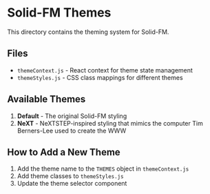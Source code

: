 # Solid-FM Themes

This directory contains the theming system for Solid-FM.

## Files

- `themeContext.js` - React context for theme state management
- `themeStyles.js` - CSS class mappings for different themes

## Available Themes

1. **Default** - The original Solid-FM styling
2. **NeXT** - NeXTSTEP-inspired styling that mimics the computer Tim Berners-Lee used to create the WWW

## How to Add a New Theme

1. Add the theme name to the `THEMES` object in `themeContext.js`
2. Add theme classes to `themeStyles.js`
3. Update the theme selector component
